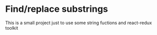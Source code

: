 # Find/replace substrings

This is a small project just to use some string fuctions and react-redux toolkit
